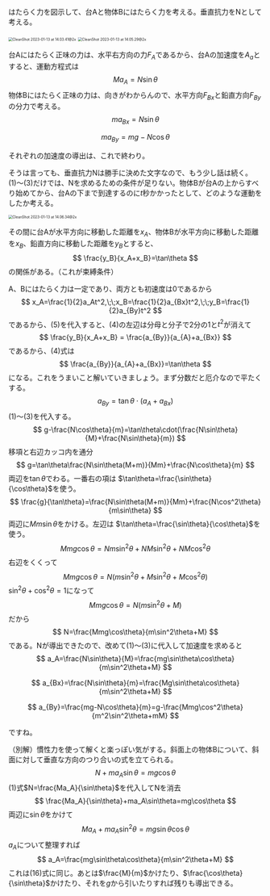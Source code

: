 はたらく力を図示して、台Aと物体Bにはたらく力を考える。垂直抗力をNとして考える。

<img src="/Users/pastzwei/Library/Application Support/CleanShot/media/media_uwVN9C4wPi/CleanShot 2023-01-13 at 14.03.41@2x.png" alt="CleanShot 2023-01-13 at 14.03.41@2x" style="zoom:50%;" />

<img src="/Users/pastzwei/Library/Application Support/CleanShot/media/media_TexXDhvpEk/CleanShot 2023-01-13 at 14.05.29@2x.png" alt="CleanShot 2023-01-13 at 14.05.29@2x" style="zoom:50%;" />



台Aにはたらく正味の力は、水平右方向の力$F_A$であるから、台Aの加速度を$A_a$とすると、運動方程式は
$$
Ma_A=N\sin\theta
$$
物体Bにはたらく正味の力は、向きがわからんので、水平方向$F_{Bx}$と鉛直方向$F_{By}$の分力で考える。
$$
ma_{Bx}=N\sin\theta
$$

$$
ma_{By}=mg-N\cos\theta
$$

それぞれの加速度の導出は、これで終わり。

そうは言っても、垂直抗力Nは勝手に決めた文字なので、もう少し話は続く。(1)〜(3)だけでは、Nを求めるための条件が足りない。物体Bが台Aの上からすべり始めてから、台Aの下まで到達するのに$t$秒かかったとして、どのような運動をしたか考える。

<img src="/Users/pastzwei/Library/Application Support/CleanShot/media/media_hGYOBpHdIX/CleanShot 2023-01-13 at 14.06.34@2x.png" alt="CleanShot 2023-01-13 at 14.06.34@2x" style="zoom:50%;" />

その間に台Aが水平方向に移動した距離を$x_A$、物体Bが水平方向に移動した距離を$x_B$、鉛直方向に移動した距離を$y_B$とすると、
$$
\frac{y_B}{x_A+x_B}=\tan\theta
$$
の関係がある。（これが束縛条件）

A、Bにはたらく力は一定であり、両方とも初速度は0であるから
$$
x_A=\frac{1}{2}a_At^2,\;\;x_B=\frac{1}{2}a_{Bx}t^2,\;\;y_B=\frac{1}{2}a_{By}t^2
$$
であるから、(5)を代入すると、(4)の左辺は分母と分子で2分の1と$t^2$が消えて
$$
\frac{y_B}{x_A+x_B} = \frac{a_{By}}{a_{A}+a_{Bx}}
$$
であるから、(4)式は
$$
\frac{a_{By}}{a_{A}+a_{Bx}}=\tan\theta
$$
になる。これをうまいこと解いていきましょう。まず分数だと厄介なので平たくする。
$$
a_{By}=\tan\theta\cdot(a_{A}+a_{Bx})
$$
(1)〜(3)を代入する。
$$
g-\frac{N\cos\theta}{m}=\tan\theta\cdot(\frac{N\sin\theta}{M}+\frac{N\sin\theta}{m})
$$
移項と右辺カッコ内を通分
$$
g=\tan\theta\frac{N\sin\theta(M+m)}{Mm}+\frac{N\cos\theta}{m}
$$
両辺を$\tan\theta$でわる。一番右の項は $\tan\theta=\frac{\sin\theta}{\cos\theta}$を使う。
$$
\frac{g}{\tan\theta}=\frac{N\sin\theta(M+m)}{Mm}+\frac{N\cos^2\theta}{m\sin\theta}
$$
両辺に$Mm\sin\theta$をかける。左辺は $\tan\theta=\frac{\sin\theta}{\cos\theta}$を使う。
$$
Mmg\cos\theta=Nm\sin^2\theta+NM\sin^2\theta+NM\cos^2\theta
$$
右辺をくくって
$$
Mmg\cos\theta=N(m\sin^2\theta+M\sin^2\theta+M\cos^2\theta)
$$
$\sin^2\theta+\cos^2\theta=1$になって
$$
Mmg\cos\theta=N(m\sin^2\theta+M)
$$
だから
$$
N=\frac{Mmg\cos\theta}{m\sin^2\theta+M}
$$
である。Nが導出できたので、改めて(1)〜(3)に代入して加速度を求めると
$$
a_A=\frac{N\sin\theta}{M}=\frac{mg\sin\theta\cos\theta}{m\sin^2\theta+M}
$$

$$
a_{Bx}=\frac{N\sin\theta}{m}=\frac{Mg\sin\theta\cos\theta}{m\sin^2\theta+M}
$$

$$
a_{By}=\frac{mg-N\cos\theta}{m}=g-\frac{Mmg\cos^2\theta}{m^2\sin^2\theta+mM}
$$

ですね。



（別解）慣性力を使って解くと楽っぽい気がする。斜面上の物体Bについて、斜面に対して垂直な方向のつり合いの式を立てられる。
$$
N+ma_A\sin\theta=mg\cos\theta
$$
(1)式$N=\frac{Ma_A}{\sin\theta}$を代入してNを消去
$$
\frac{Ma_A}{\sin\theta}+ma_A\sin\theta=mg\cos\theta
$$
両辺に$\sin\theta$をかけて
$$
Ma_A+ma_A\sin^2\theta=mg\sin\theta\cos\theta
$$
$a_A$について整理すれば
$$
a_A=\frac{mg\sin\theta\cos\theta}{m\sin^2\theta+M}
$$
これは(16)式に同じ。あとは$\frac{M}{m}$かけたり、$\frac{\cos\theta}{\sin\theta}$かけたり、それを$g$から引いたりすれば残りも導出できる。